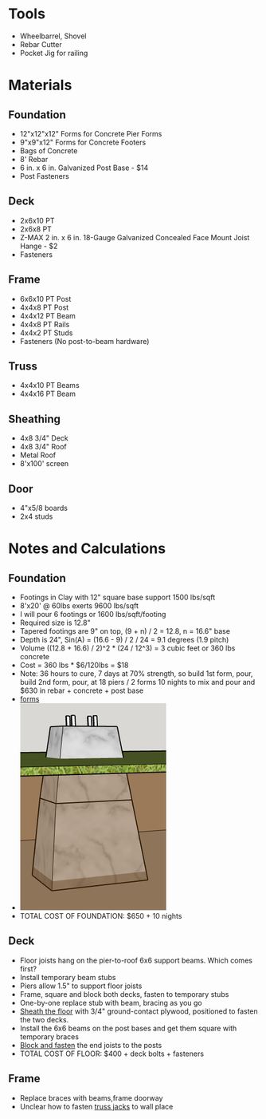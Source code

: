# Tools
* Wheelbarrel, Shovel
* Rebar Cutter
* Pocket Jig for railing

# Materials
## Foundation
* 12"x12"x12" Forms for Concrete Pier Forms
* 9"x9"x12" Forms for Concrete Footers
* Bags of Concrete
* 8' Rebar
* 6 in. x 6 in. Galvanized Post Base - $14
* Post Fasteners

##  Deck
* 2x6x10 PT
* 2x6x8 PT
* Z-MAX 2 in. x 6 in. 18-Gauge Galvanized Concealed Face Mount Joist Hange - $2
* Fasteners

## Frame
* 6x6x10 PT Post
* 4x4x8 PT Post
* 4x4x12 PT Beam
* 4x4x8 PT Rails
* 4x4x2 PT Studs
* Fasteners (No post-to-beam hardware)

## Truss
* 4x4x10 PT Beams
* 4x4x16 PT Beam

## Sheathing
* 4x8 3/4" Deck
* 4x8 3/4" Roof
* Metal Roof
* 8'x100' screen

## Door
* 4"x5/8 boards
* 2x4 studs

# Notes and Calculations
## Foundation
* Footings in Clay with 12" square base support 1500 lbs/sqft
* 8'x20' @ 60lbs exerts 9600 lbs/sqft
* I will pour 6 footings or 1600 lbs/sqft/footing
* Required size is 12.8"
* Tapered footings are 9" on top, (9 + n) / 2 = 12.8, n = 16.6" base
* Depth is 24", Sin(A) = (16.6 - 9) / 2 / 24 = 9.1 degrees (1.9 pitch)
* Volume ((12.8 + 16.6) / 2)^2 * (24 / 12^3) = 3 cubic feet or 360 lbs concrete
* Cost = 360 lbs * $6/120lbs = $18
* Note: 36 hours to cure, 7 days at 70% strength, so build 1st form, pour, build 2nd form, pour, at 18 piers / 2 forms 10 nights to mix and pour and $630 in rebar + concrete + post base
* [forms](../images/footing-pier-forms.PNG)
* ![monolithic piers](../images/footing-pier-post-base.PNG)
* TOTAL COST OF FOUNDATION: $650 + 10 nights

## Deck
* Floor joists hang on the pier-to-roof 6x6 support beams.  Which comes first?
* Install temporary beam stubs
* Piers allow 1.5" to support floor joists
* Frame, square and block both decks, fasten to temporary stubs
* One-by-one replace stub with beam, bracing as you go
* [Sheath the floor](../images/floor-sheathing.PNG) with 3/4" ground-contact plywood, positioned to fasten the two decks.
* Install the 6x6 beams on the post bases and get them square with temporary braces
* [Block and fasten](../images/post-to-rim-joist.PNG) the end joists to the posts
* TOTAL COST OF FLOOR: $400 + deck bolts + fasteners

## Frame
* Replace braces with beams,frame doorway
* Unclear how to fasten [truss jacks](../images/truss-jacks.PNG) to wall place
